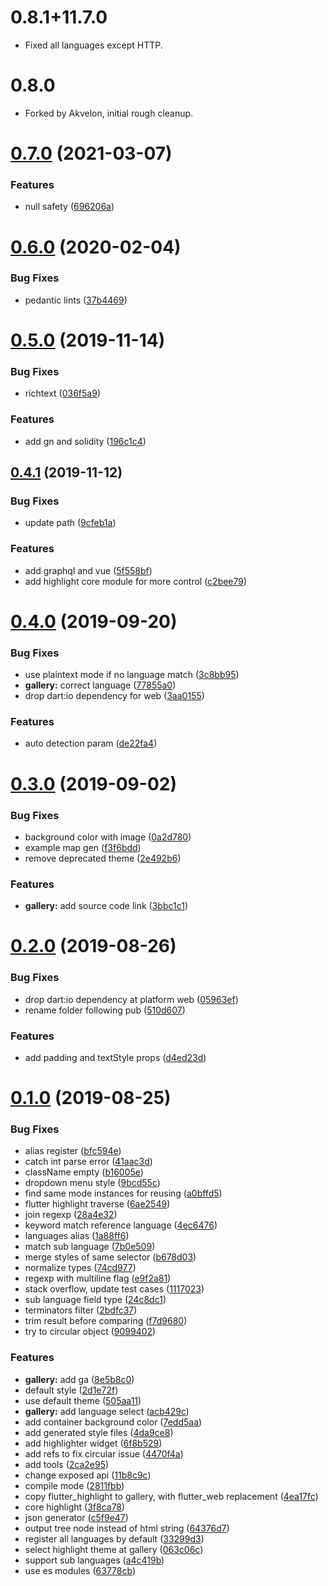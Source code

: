 # 0.8.1+11.7.0

* Fixed all languages except HTTP.

# 0.8.0

* Forked by Akvelon, initial rough cleanup.

# [0.7.0](https://github.com/git-touch/highlight/compare/v0.6.0...v.7.0) (2021-03-07)

### Features

- null safety ([696206a](https://github.com/git-touch/highlight/commit/696206ad53dac56d5653622617ba6fda7c857c1a))

# [0.6.0](https://github.com/git-touch/highlight/compare/v0.5.0...v0.6.0) (2020-02-04)

### Bug Fixes

- pedantic lints ([37b4469](https://github.com/git-touch/highlight/commit/37b4469c90d775ab559b12da20596e2f2d87a6fb))

# [0.5.0](https://github.com/git-touch/highlight/compare/v0.4.1...v0.5.0) (2019-11-14)

### Bug Fixes

- richtext ([036f5a9](https://github.com/git-touch/highlight/commit/036f5a98e395b10a8c3c7cd7821a4044cc96ff6c))

### Features

- add gn and solidity ([196c1c4](https://github.com/git-touch/highlight/commit/196c1c4a11da5619c3c90171cd501043daac30fd))

## [0.4.1](https://github.com/git-touch/highlight/compare/v0.4.0...v0.4.1) (2019-11-12)

### Bug Fixes

- update path ([9cfeb1a](https://github.com/git-touch/highlight/commit/9cfeb1a77c83794e8726b3e03eb3620634f97970))

### Features

- add graphql and vue ([5f558bf](https://github.com/git-touch/highlight/commit/5f558bfd6511a1a84d2b9f0949bb0282a3139e07))
- add highlight core module for more control ([c2bee79](https://github.com/git-touch/highlight/commit/c2bee79b1707c85e7a36f8dbc0dcfa3bdfdfca88))

# [0.4.0](https://github.com/git-touch/highlight/compare/v0.3.0...v0.4.0) (2019-09-20)

### Bug Fixes

- use plaintext mode if no language match ([3c8bb95](https://github.com/git-touch/highlight/commit/3c8bb95f28e8248f2b156b6343ba7f2c4a6c8243))
- **gallery:** correct language ([77855a0](https://github.com/git-touch/highlight/commit/77855a027ca206a615ef09c8314c21bc4163d219))
- drop dart:io dependency for web ([3aa0155](https://github.com/git-touch/highlight/commit/3aa0155d2d04946682a95bd55b421a697171bab1))

### Features

- auto detection param ([de22fa4](https://github.com/git-touch/highlight/commit/de22fa41090283bc4d2ec56ca934cb29bd09f236))

# [0.3.0](https://github.com/git-touch/highlight/compare/v0.2.0...v0.3.0) (2019-09-02)

### Bug Fixes

- background color with image ([0a2d780](https://github.com/git-touch/highlight/commit/0a2d7802a7bd449a853195977e09dbd92143b36a))
- example map gen ([f3f6bdd](https://github.com/git-touch/highlight/commit/f3f6bddb23e3024bf3a6dc6883287e56bba250ac))
- remove deprecated theme ([2e492b6](https://github.com/git-touch/highlight/commit/2e492b6eb18290482c58ce1f5d2ca9068f212e49))

### Features

- **gallery:** add source code link ([3bbc1c1](https://github.com/git-touch/highlight/commit/3bbc1c15d5b1398e05463cc36e6fb7827f514198))

# [0.2.0](https://github.com/git-touch/highlight/compare/v0.1.0...v0.2.0) (2019-08-26)

### Bug Fixes

- drop dart:io dependency at platform web ([05963ef](https://github.com/git-touch/highlight/commit/05963ef3aaf6a6ced1f295765dce207750f0be65))
- rename folder following pub ([510d607](https://github.com/git-touch/highlight/commit/510d6073abdc7cf05e73040ce85eb4dc1124f42c))

### Features

- add padding and textStyle props ([d4ed23d](https://github.com/git-touch/highlight/commit/d4ed23d01248e9e477087c9bc91b2a3ad3ab96c0))

# [0.1.0](https://github.com/git-touch/highlight/compare/2ca2e95262741d908de1b2ae769770de1f80756c...v0.1.0) (2019-08-25)

### Bug Fixes

- alias register ([bfc594e](https://github.com/git-touch/highlight/commit/bfc594ea3dc8a6272fb9ad25f93596975b13e9c6))
- catch int parse error ([41aac3d](https://github.com/git-touch/highlight/commit/41aac3d007d1598456d0becd99743b88da3e1b79))
- className empty ([b16005e](https://github.com/git-touch/highlight/commit/b16005ea72022f929501b8e441e5128151a5df2c))
- dropdown menu style ([9bcd55c](https://github.com/git-touch/highlight/commit/9bcd55ca1e7782e7166b2e90a772a334664baf33))
- find same mode instances for reusing ([a0bffd5](https://github.com/git-touch/highlight/commit/a0bffd5254c793acf3bcd0b170d837c0e2b31cec))
- flutter highlight traverse ([6ae2549](https://github.com/git-touch/highlight/commit/6ae2549a7f1c929069a96208aed74b07d08c17cd))
- join regexp ([28a4e32](https://github.com/git-touch/highlight/commit/28a4e32c004f84e8c60ce2780d032356ac827e38))
- keyword match reference language ([4ec6476](https://github.com/git-touch/highlight/commit/4ec647655f2b4321845c1f51cbcf18e2ed1fea24))
- languages alias ([1a88ff6](https://github.com/git-touch/highlight/commit/1a88ff601c24c824503c4f77b24e159eb534ed89))
- match sub language ([7b0e509](https://github.com/git-touch/highlight/commit/7b0e509046b2f9d6487373de518c0db274bd6307))
- merge styles of same selector ([b678d03](https://github.com/git-touch/highlight/commit/b678d03fffa4666ab37909aaeabc290675777409))
- normalize types ([74cd977](https://github.com/git-touch/highlight/commit/74cd9770c96ccce50d1e7d3082675dfff80a057b))
- regexp with multiline flag ([e9f2a81](https://github.com/git-touch/highlight/commit/e9f2a81f50017b45f9f30e956642a51e3b0fedd4))
- stack overflow, update test cases ([1117023](https://github.com/git-touch/highlight/commit/1117023db772bafd8de084f141b6c1b60a9dd3d9))
- sub language field type ([24c8dc1](https://github.com/git-touch/highlight/commit/24c8dc11d89cc14f1583dbbf9f03f26516804af0))
- terminators filter ([2bdfc37](https://github.com/git-touch/highlight/commit/2bdfc374b7c9bdbf2f41bef5c23e7b2a1c5552f8))
- trim result before comparing ([f7d9680](https://github.com/git-touch/highlight/commit/f7d968010491b07b3297442fd6ae7a1fd9927e3c))
- try to circular object ([9099402](https://github.com/git-touch/highlight/commit/909940208eb1207bb032414f74bcf4c15959fcc8))

### Features

- **gallery:** add ga ([8e5b8c0](https://github.com/git-touch/highlight/commit/8e5b8c0ac0027aa3e1439cacebdf6a3288804efe))
- default style ([2d1e72f](https://github.com/git-touch/highlight/commit/2d1e72f2d4f88c34c4dc56302b4d101e70a6257c))
- use default theme ([505aa11](https://github.com/git-touch/highlight/commit/505aa113051bb674dced4300600e1af5d1f146b1))
- **gallery:** add language select ([acb429c](https://github.com/git-touch/highlight/commit/acb429c31f3c3b751b847e2b2a66541d10d829fa))
- add container background color ([7edd5aa](https://github.com/git-touch/highlight/commit/7edd5aab0bdbebafd2172c8dc234f8feddf37258))
- add generated style files ([4da9ce8](https://github.com/git-touch/highlight/commit/4da9ce867691ac95bc924d08dc09a74b76baec48))
- add highlighter widget ([6f8b529](https://github.com/git-touch/highlight/commit/6f8b5299366015d9a7ae28d00f26342df31584db))
- add refs to fix circular issue ([4470f4a](https://github.com/git-touch/highlight/commit/4470f4a0bf59b46d64b86bc07840b2062a458e0a))
- add tools ([2ca2e95](https://github.com/git-touch/highlight/commit/2ca2e95262741d908de1b2ae769770de1f80756c))
- change exposed api ([11b8c9c](https://github.com/git-touch/highlight/commit/11b8c9cd1e3d9bb1848d6e3fb9d15dc70d945840))
- compile mode ([2811fbb](https://github.com/git-touch/highlight/commit/2811fbb1814995bc15c48710b6ed0bea2b198767))
- copy flutter_highlight to gallery, with flutter_web replacement ([4ea17fc](https://github.com/git-touch/highlight/commit/4ea17fc3683ce7bfcff3f43068e8a4b3b69aa3f0))
- core highlight ([3f8ca78](https://github.com/git-touch/highlight/commit/3f8ca78ea2cf6c58bde4ead2cbfdc9a1485e1bd4))
- json generator ([c5f9e47](https://github.com/git-touch/highlight/commit/c5f9e47ed186cf720e198974d6f40cc9e829b69d))
- output tree node instead of html string ([64376d7](https://github.com/git-touch/highlight/commit/64376d7e6df73b4492318292123efe18ab80cc4b))
- register all languages by default ([33299d3](https://github.com/git-touch/highlight/commit/33299d3cb4d37569e061039a648e2e96eeb1e049))
- select highlight theme at gallery ([063c06c](https://github.com/git-touch/highlight/commit/063c06ce74e7cf142a26cc45df744c9cf0b43938))
- support sub languages ([a4c419b](https://github.com/git-touch/highlight/commit/a4c419b2689e4c0e15e630c6cb8007ee7ac8f35a))
- use es modules ([63778cb](https://github.com/git-touch/highlight/commit/63778cbaa3881b0adbed49d9002193c14b7e30e6))
